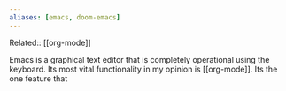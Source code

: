 ```yaml
---
aliases: [emacs, doom-emacs]
---
```


Related:: [[org-mode]]

Emacs is a graphical text editor that is completely operational using the keyboard. Its most vital functionality in my opinion is [[org-mode]]. Its the one feature that 